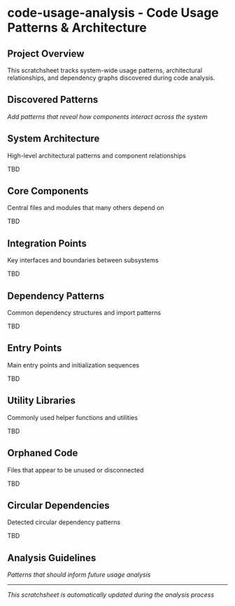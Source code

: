 # code-usage-analysis - Code Usage Patterns & Architecture

## Project Overview
This scratchsheet tracks system-wide usage patterns, architectural relationships, and dependency graphs discovered during code analysis.

## Discovered Patterns
*Add patterns that reveal how components interact across the system*

## System Architecture

High-level architectural patterns and component relationships

TBD

## Core Components

Central files and modules that many others depend on

TBD

## Integration Points

Key interfaces and boundaries between subsystems

TBD

## Dependency Patterns

Common dependency structures and import patterns

TBD

## Entry Points

Main entry points and initialization sequences

TBD

## Utility Libraries

Commonly used helper functions and utilities

TBD

## Orphaned Code

Files that appear to be unused or disconnected

TBD

## Circular Dependencies

Detected circular dependency patterns

TBD


## Analysis Guidelines
*Patterns that should inform future usage analysis*

---
*This scratchsheet is automatically updated during the analysis process*